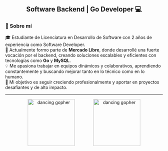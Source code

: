 <h2 align="center">Software Backend | Go Developer 💻</h2>

### 🧠 Sobre mí

🎓 Estudiante de Licenciatura en Desarrollo de Software con 2 años de experiencia como Software Developer.  
🚀 Actualmente formo parte de **Mercado Libre**, donde desarrollé una fuerte vocación por el backend, creando soluciones escalables y eficientes con tecnologías como **Go** y **MySQL**.  
💡 Me apasiona trabajar en equipos dinámicos y colaborativos, aprendiendo constantemente y buscando mejorar tanto en lo técnico como en lo humano.  
🎯 Mi objetivo es seguir creciendo profesionalmente y aportar en proyectos desafiantes y de alto impacto.

---

<div align="center" style="display: flex; justify-content: center; align-items: center; gap: 60px;">
  <img src="https://media2.giphy.com/media/v1.Y2lkPTc5MGI3NjExdXh1ZXQ4aXFvMjlmZDZ4b25mamV2dDBqNTRmcXFtdmo4aTd2eW83YyZlcD12MV9pbnRlcm5hbF9naWZfYnlfaWQmY3Q9cw/8lKyjU3F63hoa7KtOO/giphy.gif" width="150" alt="dancing gopher" />
  <img src="https://media.tenor.com/TCMWkxIkF9IAAAAj/dancing-gopher.gif" width="150" alt="dancing gopher" />
</div>
